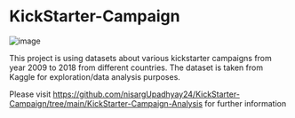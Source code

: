 # KickStarter-Campaign

![image](https://user-images.githubusercontent.com/13681798/115557309-950aee80-a27f-11eb-9302-5e1db49670eb.png)

This project is using datasets about various kickstarter campaigns from year 2009 to 2018 from different countries.
The dataset is taken from Kaggle for exploration/data analysis purposes.

Please visit https://github.com/nisargUpadhyay24/KickStarter-Campaign/tree/main/KickStarter-Campaign-Analysis for further information


